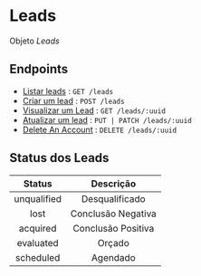 # Leads

Objeto *Leads*

## Endpoints

* [Listar leads](index.md) : `GET /leads`
* [Criar um lead](store.md) : `POST /leads`
* [Visualizar um Lead](show.md) : `GET /leads/:uuid`
* [Atualizar um lead](update.md) : `PUT | PATCH /leads/:uuid`
* [Delete An Account](destroy.md) : `DELETE /leads/:uuid`


## Status dos Leads

**Status**|**Descrição**
:-----:|:-----:
unqualified|Desqualificado
lost|Conclusão Negativa
acquired|Conclusão Positiva
evaluated|Orçado
scheduled|Agendado